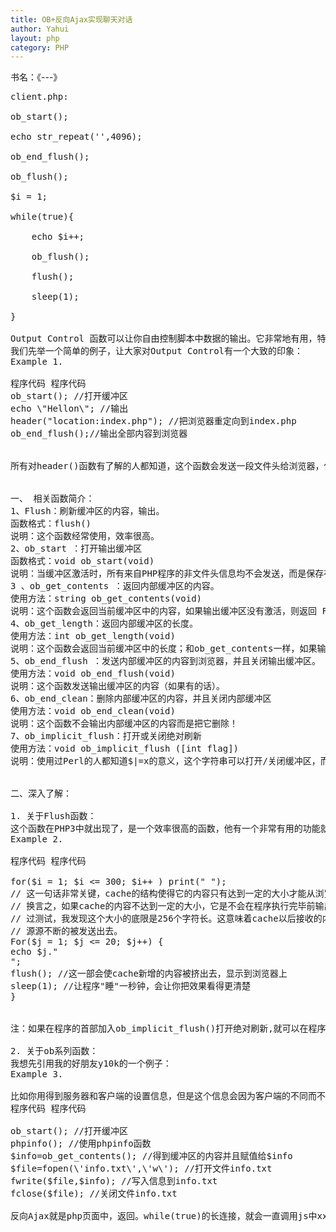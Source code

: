 ```yaml
---
title: OB+反向Ajax实现聊天对话
author: Yahui
layout: php
category: PHP
---
```


书名：《---》

<pre style="text-align: left;">
client.php:

ob_start();

echo str_repeat('',4096);

ob_end_flush();

ob_flush();

$i = 1;

while(true){

	echo $i++;

	ob_flush();

	flush();

	sleep(1);

}

Output Control 函数可以让你自由控制脚本中数据的输出。它非常地有用，特别是对于：当你想在数据已经输出后，再输出文件头的情况。输出控制函数不对使用 header() 或 setcookie(), 发送的文件头信息产生影响,只对那些类似于 echo() 和 PHP 代码的数据块有作用。
我们先举一个简单的例子，让大家对Output Control有一个大致的印象：
Example 1.

程序代码 程序代码
ob_start(); //打开缓冲区
echo \"Hellon\"; //输出
header("location:index.php"); //把浏览器重定向到index.php
ob_end_flush();//输出全部内容到浏览器


所有对header()函数有了解的人都知道，这个函数会发送一段文件头给浏览器，但是如果在使用这个函数之前已经有了任何输出（包括空输出，比如空格，回车和换行）就会提示出错。如果我们去掉第一行的ob_start()，再执行此程序，我们会发现得到了一条错误提示："Header had all ready send by"！但是加上ob_start，就不会提示出错，原因是当打开了缓冲区，echo后面的字符不会输出到浏览器，而是保留在服务器，直到你使用 flush或者ob_end_flush才会输出，所以并不会有任何文件头输出的错误！


一、 相关函数简介：
1、Flush：刷新缓冲区的内容，输出。
函数格式：flush()
说明：这个函数经常使用，效率很高。
2、ob_start ：打开输出缓冲区
函数格式：void ob_start(void)
说明：当缓冲区激活时，所有来自PHP程序的非文件头信息均不会发送，而是保存在内部缓冲区。为了输出缓冲区的内容，可以使用ob_end_flush()或flush()输出缓冲区的内容。
3 、ob_get_contents ：返回内部缓冲区的内容。
使用方法：string ob_get_contents(void)
说明：这个函数会返回当前缓冲区中的内容，如果输出缓冲区没有激活，则返回 FALSE 。
4、ob_get_length：返回内部缓冲区的长度。
使用方法：int ob_get_length(void)
说明：这个函数会返回当前缓冲区中的长度；和ob_get_contents一样，如果输出缓冲区没有激活。则返回 FALSE。
5、ob_end_flush ：发送内部缓冲区的内容到浏览器，并且关闭输出缓冲区。
使用方法：void ob_end_flush(void)
说明：这个函数发送输出缓冲区的内容（如果有的话）。
6、ob_end_clean：删除内部缓冲区的内容，并且关闭内部缓冲区
使用方法：void ob_end_clean(void)
说明：这个函数不会输出内部缓冲区的内容而是把它删除！
7、ob_implicit_flush：打开或关闭绝对刷新
使用方法：void ob_implicit_flush ([int flag])
说明：使用过Perl的人都知道$|=x的意义，这个字符串可以打开/关闭缓冲区，而ob_implicit_flush函数也和那个一样，默认为关闭缓冲区，打开绝对输出后，每个脚本输出都直接发送到浏览器，不再需要调用 flush()


二、深入了解：

1. 关于Flush函数：
这个函数在PHP3中就出现了，是一个效率很高的函数，他有一个非常有用的功能就是刷新browser的cache.我们举一个运行效果非常明显的例子来说明flush.
Example 2.

程序代码 程序代码

for($i = 1; $i <= 300; $i++ ) print(" ");
// 这一句话非常关键，cache的结构使得它的内容只有达到一定的大小才能从浏览器里输出
// 换言之，如果cache的内容不达到一定的大小，它是不会在程序执行完毕前输出的。经
// 过测试，我发现这个大小的底限是256个字符长。这意味着cache以后接收的内容都会
// 源源不断的被发送出去。
For($j = 1; $j <= 20; $j++) {
echo $j."
";
flush(); //这一部会使cache新增的内容被挤出去，显示到浏览器上
sleep(1); //让程序"睡"一秒钟，会让你把效果看得更清楚
}


注：如果在程序的首部加入ob_implicit_flush()打开绝对刷新,就可以在程序中不再使用flush(),这样做的好处是：提高效率！

2. 关于ob系列函数：
我想先引用我的好朋友y10k的一个例子：
Example 3.

比如你用得到服务器和客户端的设置信息，但是这个信息会因为客户端的不同而不同，如果想要保存phpinfo()函数的输出怎么办呢？在没有缓冲区控制之前，可以说一点办法也没有，但是有了缓冲区的控制，我们可以轻松的解决：
程序代码 程序代码

ob_start(); //打开缓冲区
phpinfo(); //使用phpinfo函数
$info=ob_get_contents(); //得到缓冲区的内容并且赋值给$info
$file=fopen(\'info.txt\',\'w\'); //打开文件info.txt
fwrite($file,$info); //写入信息到info.txt
fclose($file); //关闭文件info.txt

反向Ajax就是php页面中，返回<script type="text/javascript">parent.xx();</script>。while(true)的长连接，就会一直调用js中xx方法从而实现反向Ajax。
</pre>